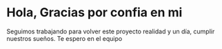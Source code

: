 # Hola, Gracias por confia en mi
Seguimos trabajando para volver este proyecto realidad y un día, cumplir nuestros sueños. Te espero en el equipo
